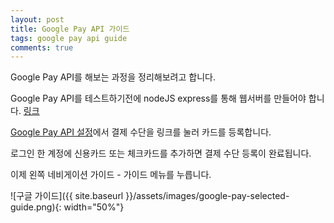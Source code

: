 ```yaml
---
layout: post
title: Google Pay API 가이드
tags: google pay api guide
comments: true
---
```

Google Pay API를 해보는 과정을 정리해보려고 합니다. 

Google Pay API를 테스트하기전에 nodeJS express를 통해 웹서버를 만들어야 합니다. [링크](/2020-03-13-nodejs-express-guide.markdown)

[Google Pay API 설정](https://developers.google.com/pay/api/web/guides/setup)에서 결제 수단을 링크를 눌러 카드를 등록합니다.

로그인 한 계정에 신용카드 또는 체크카드를 추가하면 결제 수단 등록이 완료됩니다.

이제 왼쪽 네비게이션 가이드 - 가이드 메뉴를 누릅니다.

![구글 가이드]({{ site.baseurl }}/assets/images/google-pay-selected-guide.png){: width="50%"}

